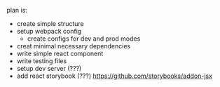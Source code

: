 plan is:
- create simple structure
- setup webpack config
    - create configs for dev and prod modes
- creat minimal necessary dependencies
- write simple react component
- write testing files
- setup dev server (???)
- add react storybook (???) https://github.com/storybooks/addon-jsx 
